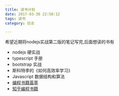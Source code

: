 ```yaml
---
title: 读书计划
date: 2017-03-30 22:58:12
tags: 读书
category: 日志

---
```


希望近期将nodejs实战第二版的笔记写完,后面想读的书有
* nodejs 硬实战
* typescript 手册
* bootstrap 实战
* 斯科特李的《如何高效率学习》
* Javascript 数据结构和算法
* [编程书籍荟萃](https://linuxstory.org/free-chinese-programming-books/)
* [知乎编程书籍](https://www.zhihu.com/question/38836382)